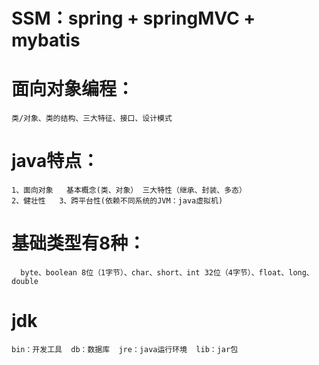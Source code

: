 # SSM：spring + springMVC + mybatis
# 面向对象编程：
    类/对象、类的结构、三大特征、接口、设计模式
# java特点：
    1、面向对象   基本概念(类、对象） 三大特性（继承、封装、多态）
    2、健壮性   3、跨平台性(依赖不同系统的JVM：java虚拟机)
# 基础类型有8种：
	  byte、boolean 8位（1字节）、char、short、int 32位（4字节）、float、long、double
# jdk  
    bin：开发工具  db：数据库  jre：java运行环境  lib：jar包
